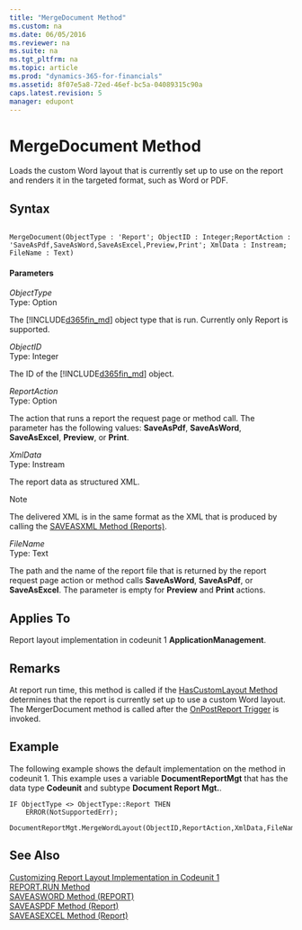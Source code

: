 ```yaml
---
title: "MergeDocument Method"
ms.custom: na
ms.date: 06/05/2016
ms.reviewer: na
ms.suite: na
ms.tgt_pltfrm: na
ms.topic: article
ms.prod: "dynamics-365-for-financials"
ms.assetid: 8f07e5a8-72ed-46ef-bc5a-04089315c90a
caps.latest.revision: 5
manager: edupont
---
```

# MergeDocument Method
Loads the custom Word layout that is currently set up to use on the report and renders it in the targeted format, such as Word or PDF.  

## Syntax  

```  

MergeDocument(ObjectType : 'Report'; ObjectID : Integer;ReportAction : 'SaveAsPdf,SaveAsWord,SaveAsExcel,Preview,Print'; XmlData : Instream; FileName : Text)  
```  

#### Parameters  
 *ObjectType*  
 Type: Option  

 The [!INCLUDE[d365fin_md](../includes/d365fin_md.md)] object type that is run. Currently only Report is supported.  

 *ObjectID*  
 Type: Integer  

 The ID of the [!INCLUDE[d365fin_md](../includes/d365fin_md.md)] object.  

 *ReportAction*  
 Type: Option  

 The action that runs a report the request page or method call. The parameter has the following values: **SaveAsPdf**, **SaveAsWord**, **SaveAsExcel**, **Preview**, or **Print**.  

 *XmlData*  
 Type: Instream  

 The report data as structured XML.  

> [!NOTE]  
>  The delivered XML is in the same format as the XML that is produced by calling the [SAVEASXML Method \(Reports\)](devenv-SAVEASXML-Method-Reports.md).  

 *FileName*  
 Type: Text  

 The path and the name of the report file that is returned by the report request page action or method calls **SaveAsWord**, **SaveAsPdf**, or **SaveAsExcel**. The parameter is empty for **Preview** and **Print** actions.  

## Applies To  
 Report layout implementation in codeunit 1 **ApplicationManagement**.  

## Remarks  
 At report run time, this method is called if the [HasCustomLayout Method](devenv-HasCustomLayout-Method.md) determines that the report is currently set up to use a custom Word layout. The MergerDocument method is called after the [OnPostReport Trigger](../triggers/devenv-OnPostReport-Trigger.md) is invoked.  

## Example  
 The following example shows the default implementation on the method in codeunit 1. This example uses a variable **DocumentReportMgt** that has the data type **Codeunit** and subtype **Document Report Mgt.**.  

```  
IF ObjectType <> ObjectType::Report THEN  
    ERROR(NotSupportedErr);  

DocumentReportMgt.MergeWordLayout(ObjectID,ReportAction,XmlData,FileName);  

```  

## See Also  
 [Customizing Report Layout Implementation in Codeunit 1](Customizing-Report-Layout-Implementation-in-Codeunit-1.md)   
 [REPORT.RUN Method](devenv-REPORT-RUN-Method.md)   
 [SAVEASWORD Method \(REPORT\)](devenv-SAVEASWORD-Method-REPORT.md)   
 [SAVEASPDF Method \(Report\)](devenv-SAVEASPDF-Method-Report.md)   
 [SAVEASEXCEL Method \(Report\)](devenv-SAVEASEXCEL-Method-Report.md)
